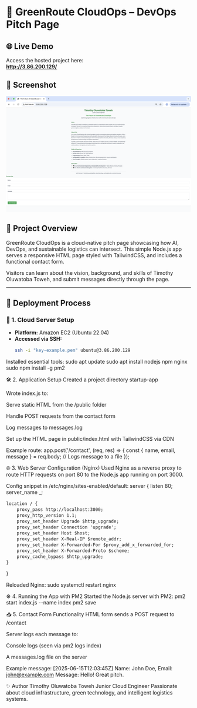 # 🌱 GreenRoute CloudOps – DevOps Pitch Page

## 🌐 Live Demo
Access the hosted project here:  
**http://3.86.200.129/**

## 📸 Screenshot

![Rendered Page](./screenshot.png)

## 🧩 Project Overview

GreenRoute CloudOps is a cloud-native pitch page showcasing how AI, DevOps, and sustainable logistics can intersect. This simple Node.js app serves a responsive HTML page styled with TailwindCSS, and includes a functional contact form.

Visitors can learn about the vision, background, and skills of Timothy Oluwatoba Toweh, and submit messages directly through the page.

---

## 🚀 Deployment Process

### 🔧 1. Cloud Server Setup

- **Platform:** Amazon EC2 (Ubuntu 22.04)
- **Accessed via SSH:**  
  ```bash
  ssh -i "key-example.pem" ubuntu@3.86.200.129

Installed essential tools:
sudo apt update
sudo apt install nodejs npm nginx
sudo npm install -g pm2

🛠️  2. Application Setup
Created a project directory startup-app

Wrote index.js to:

Serve static HTML from the /public folder

Handle POST requests from the contact form

Log messages to messages.log

Set up the HTML page in public/index.html with TailwindCSS via CDN

Example route:
app.post('/contact', (req, res) => {
  const { name, email, message } = req.body;
  // Logs message to a file
});

🌐 3. Web Server Configuration (Nginx)
Used Nginx as a reverse proxy to route HTTP requests on port 80 to the Node.js app running on port 3000.

Config snippet in /etc/nginx/sites-enabled/default:
server {
    listen 80;
    server_name _;

    location / {
        proxy_pass http://localhost:3000;
        proxy_http_version 1.1;
        proxy_set_header Upgrade $http_upgrade;
        proxy_set_header Connection 'upgrade';
        proxy_set_header Host $host;
        proxy_set_header X-Real-IP $remote_addr;
        proxy_set_header X-Forwarded-For $proxy_add_x_forwarded_for;
        proxy_set_header X-Forwarded-Proto $scheme;
        proxy_cache_bypass $http_upgrade;
    }
}


Reloaded Nginx:
sudo systemctl restart nginx

⚙️  4. Running the App with PM2
Started the Node.js server with PM2:
pm2 start index.js --name index
pm2 save

📥 5. Contact Form Functionality
HTML form sends a POST request to /contact

Server logs each message to:

Console logs (seen via pm2 logs index)

A messages.log file on the server

Example message:
[2025-06-15T12:03:45Z] Name: John Doe, Email: john@example.com
Message: Hello! Great pitch.



✨ Author
Timothy Oluwatoba Toweh
Junior Cloud Engineer
Passionate about cloud infrastructure, green technology, and intelligent logistics systems.

